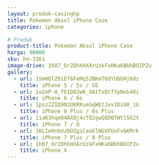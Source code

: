 ```yaml
---
layout: produk-casinghp
title: Pokemon Absol iPhone Case
categories: iphone

# Produk
product-title: Pokemon Absol iPhone Case
harga: 90000
sku: hn-3161
image-drive: 1h07_Or2DhhHXArUzkFxHKa6BbhBOIPZu
gallery:
  - url: 15mHQlZ0iEf6FeMq5JBKmT0dYUbGHj6dz
    title: iPhone 5 / 5s / SE
  - url: 1o2eP-0_fE1D0JwK_XAtTxQtfYpNxb48i
    title: iPhone 6 / 6s
  - url: 1psz2ZIQ9N3OKRKueGqWEtJxv1DiU0_iG
    title: iPhone 6 Plus / 6s Plus
  - url: 1iaK3hqeO4AXQj4cTO2gwQQD0TWtlSG2t
    title: iPhone 7 / 8
  - url: 1KLIeHnbUzDOZgiCeoElNGVFUxFxbKMrk
    title: iPhone 7 Plus / 8 Plus
  - url: 1h07_Or2DhhHXArUzkFxHKa6BbhBOIPZu
    title: iPhone X
---
```


